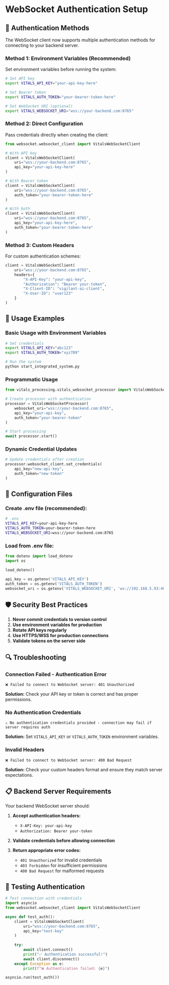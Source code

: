 # WebSocket Authentication Setup

## 🔐 **Authentication Methods**

The WebSocket client now supports multiple authentication methods for connecting to your backend server.

### **Method 1: Environment Variables (Recommended)**

Set environment variables before running the system:

```bash
# Set API key
export VITALS_API_KEY="your-api-key-here"

# Set Bearer token
export VITALS_AUTH_TOKEN="your-bearer-token-here"

# Set WebSocket URI (optional)
export VITALS_WEBSOCKET_URI="wss://your-backend.com:8765"
```

### **Method 2: Direct Configuration**

Pass credentials directly when creating the client:

```python
from websocket.websocket_client import VitalsWebSocketClient

# With API key
client = VitalsWebSocketClient(
    uri="wss://your-backend.com:8765",
    api_key="your-api-key-here"
)

# With Bearer token
client = VitalsWebSocketClient(
    uri="wss://your-backend.com:8765",
    auth_token="your-bearer-token-here"
)

# With both
client = VitalsWebSocketClient(
    uri="wss://your-backend.com:8765",
    api_key="your-api-key-here",
    auth_token="your-bearer-token-here"
)
```

### **Method 3: Custom Headers**

For custom authentication schemes:

```python
client = VitalsWebSocketClient(
    uri="wss://your-backend.com:8765",
    headers={
        "X-API-Key": "your-api-key",
        "Authorization": "Bearer your-token",
        "X-Client-ID": "vigilant-ai-client",
        "X-User-ID": "user123"
    }
)
```

## 🚀 **Usage Examples**

### **Basic Usage with Environment Variables**

```bash
# Set credentials
export VITALS_API_KEY="abc123"
export VITALS_AUTH_TOKEN="xyz789"

# Run the system
python start_integrated_system.py
```

### **Programmatic Usage**

```python
from vitals_processing.vitals_websocket_processor import VitalsWebSocketProcessor

# Create processor with authentication
processor = VitalsWebSocketProcessor(
    websocket_uri="wss://your-backend.com:8765",
    api_key="your-api-key",
    auth_token="your-bearer-token"
)

# Start processing
await processor.start()
```

### **Dynamic Credential Updates**

```python
# Update credentials after creation
processor.websocket_client.set_credentials(
    api_key="new-api-key",
    auth_token="new-token"
)
```

## 🔧 **Configuration Files**

### **Create .env file (recommended):**

```bash
# .env
VITALS_API_KEY=your-api-key-here
VITALS_AUTH_TOKEN=your-bearer-token-here
VITALS_WEBSOCKET_URI=wss://your-backend.com:8765
```

### **Load from .env file:**

```python
from dotenv import load_dotenv
import os

load_dotenv()

api_key = os.getenv('VITALS_API_KEY')
auth_token = os.getenv('VITALS_AUTH_TOKEN')
websocket_uri = os.getenv('VITALS_WEBSOCKET_URI', 'ws://192.168.5.93:4000/ws?token=dev-shared-secret')
```

## 🛡️ **Security Best Practices**

1. **Never commit credentials to version control**
2. **Use environment variables for production**
3. **Rotate API keys regularly**
4. **Use HTTPS/WSS for production connections**
5. **Validate tokens on the server side**

## 🔍 **Troubleshooting**

### **Connection Failed - Authentication Error**

```
❌ Failed to connect to WebSocket server: 401 Unauthorized
```

**Solution:** Check your API key or token is correct and has proper permissions.

### **No Authentication Credentials**

```
⚠️ No authentication credentials provided - connection may fail if server requires auth
```

**Solution:** Set `VITALS_API_KEY` or `VITALS_AUTH_TOKEN` environment variables.

### **Invalid Headers**

```
❌ Failed to connect to WebSocket server: 400 Bad Request
```

**Solution:** Check your custom headers format and ensure they match server expectations.

## 📋 **Backend Server Requirements**

Your backend WebSocket server should:

1. **Accept authentication headers:**
   - `X-API-Key: your-api-key`
   - `Authorization: Bearer your-token`

2. **Validate credentials before allowing connection**

3. **Return appropriate error codes:**
   - `401 Unauthorized` for invalid credentials
   - `403 Forbidden` for insufficient permissions
   - `400 Bad Request` for malformed requests

## 🧪 **Testing Authentication**

```python
# Test connection with credentials
import asyncio
from websocket.websocket_client import VitalsWebSocketClient

async def test_auth():
    client = VitalsWebSocketClient(
        uri="wss://your-backend.com:8765",
        api_key="test-key"
    )
    
    try:
        await client.connect()
        print("✅ Authentication successful!")
        await client.disconnect()
    except Exception as e:
        print(f"❌ Authentication failed: {e}")

asyncio.run(test_auth())
```
